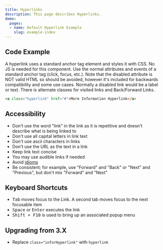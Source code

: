 ```yaml
---
title: Hyperlinks
description: This page describes Hyperlinks.
demo:
  pages:
  - name: Default Hyperlink Example
    slug: example-index
---
```


## Code Example

A hyperlink uses a standard anchor tag element and styles it with CSS. No JS is needed for this component. Use the normal attributes and events of a standard anchor tag (click, focus, etc.). Note that the disabled attribute is NOT valid HTML so should be avoided, however it's included for backwards compatibility and some use cases. Normally a disabled link would be a label or text. There is alternate classes for visited links and Back/Forward Links.

```html
<a class="hyperlink" href="#">More Information Hyperlink</a>
```

## Accessibility

- Don't use the word "link" in the link as it is repetitive and doesn't describe what is being linked to
- Don't use all capital letters in link text
- Don't use ascii characters in links
- Don't use the URL as the text in a link
- Keep link text concise
- You may use audible links if needed
- Avoid [idioms](https://en.wikipedia.org/wiki/Idiom)
- Be consistent; for example, use "Forward" and "Back" or "Next" and "Previous", but don't mix "Forward" and "Next"

## Keyboard Shortcuts

- <kbd>Tab</kbd> moves focus to the Link. A second tab moves focus to the next focusable item
- <kbd>Space</kbd> or <kbd>Enter</kbd> executes the link
- <kbd>Shift + F10</kbd> is used to bring up an associated popup menu

## Upgrading from 3.X

- Replace `class="inforHyperlink"` with `hyperlink`
